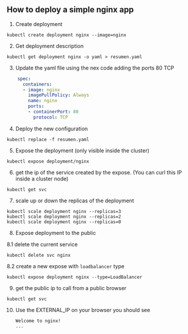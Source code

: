 ## How to deploy a simple nginx app

1. Create deployment
```
kubectl create deployment nginx --image=nginx
```
2. Get deployment description
```
kubectl get deployment nginx -o yaml > resumen.yaml
```

3. Update the yaml file using the nex code adding the ports 80 TCP
```yaml
    spec:
      containers:
      - image: nginx
        imagePullPolicy: Always
        name: nginx
        ports:
        - containerPort: 80
          protocol: TCP
```

4. Deploy the new configuration
```
kubectl replace -f resumen.yaml
```

5. Expose the deployment (only visible inside the cluster)
```
kubectl expose deployment/nginx
```
6. get the ip of the service created by the expose. (You can curl this IP inside a cluster node)
```
kubectl get svc
```
7. scale up or down the replicas of the deployment
```
kubectl scale deployment nginx --replicas=3
kubectl scale deployment nginx --replicas=2
kubectl scale deployment nginx --replicas=0
```

8. Expose deployment to the public

8.1 delete the current service

```
kubectl delete svc nginx
```

8.2 create a new expose with `loadbalancer` type


```
kubectl expose deployment nginx --type=LoadBalancer
```

9. get the public ip to call from a public browser
```
kubectl get svc
```

10. Use the EXTERNAL_IP on your browser you should see

        Welcome to nginx!
        ...
